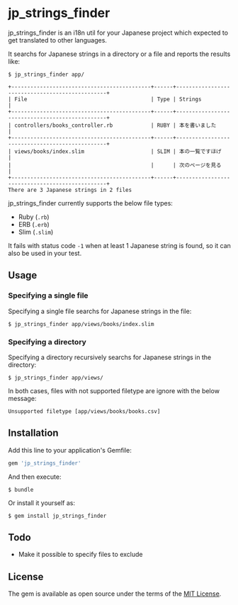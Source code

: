 # jp_strings_finder

jp_strings_finder is an i18n util for your Japanese project which expected to get translated to other languages.

It searchs for Japanese strings in a directory or a file and reports the results like:

```
$ jp_strings_finder app/

+--------------------------------------------+------+------------------------------------------------+
| File                                       | Type | Strings                                        |
+--------------------------------------------+------+------------------------------------------------+
| controllers/books_controller.rb            | RUBY | 本を書いました                                 |
+--------------------------------------------+------+------------------------------------------------+
| views/books/index.slim                     | SLIM | 本の一覧ですほげ                               |
|                                            |      | 次のページを見る                               |
+--------------------------------------------+------+------------------------------------------------+
There are 3 Japanese strings in 2 files
```

jp_strings_finder currently supports the below file types:

- Ruby (`.rb`)
- ERB (`.erb`)
- Slim (`.slim`)

It fails with status code `-1` when at least 1 Japanese string is found, so it can also be used in your test.

## Usage

### Specifying a single file

Specifying a single file searchs for Japanese strings in the file:

```
$ jp_strings_finder app/views/books/index.slim
```

### Specifying a directory

Specifying a directory recursively searchs for Japanese strings in the directory:

```
$ jp_strings_finder app/views/
```

In both cases, files with not supported filetype are ignore with the below message:

```
Unsupported filetype [app/views/books/books.csv]
```

## Installation

Add this line to your application's Gemfile:

```ruby
gem 'jp_strings_finder'
```

And then execute:

    $ bundle

Or install it yourself as:

    $ gem install jp_strings_finder

## Todo

- Make it possible to specify files to exclude

## License

The gem is available as open source under the terms of the [MIT License](http://opensource.org/licenses/MIT).
